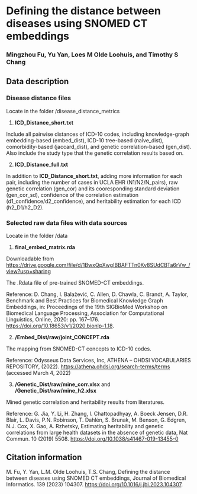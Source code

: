 # Defining the distance between diseases using SNOMED CT embeddings
### Mingzhou Fu, Yu Yan, Loes M Olde Loohuis, and Timothy S Chang

## Data description
### Disease distance files
Locate in the folder /disease_distance_metrics

1. **ICD_Distance_short.txt**

Include all pairwise distances of ICD-10 codes, including knowledge-graph embedding-based (embed_dist), ICD-10 tree-based (naive_dist), comorbidity-based (jaccard_dist), and genetic correlation-based (gen_dist). Also include the study type that the genetic correlation results based on.

2. **ICD_Distance_full.txt**

In addition to **ICD_Distance_short.txt**, adding more information for each pair, including the number of cases in UCLA EHR (N1/N2/N_pairs), raw genetic correlation (gen_cor) and its cooresponding standard deviation (gen_cor_sd), confidence of the correlation estimation (d1_confidence/d2_confidence), and heritability estimation for each ICD (h2_D1/h2_D2).


### Selected raw data files with data sources
Locate in the folder /data

1. **final_embed_matrix.rda**

Downloadable from https://drive.google.com/file/d/1BwxQpXwgIBBAFTTn0Kv8SUdCBTa6rVw_/view?usp=sharing

The .Rdata file of pre-trained SNOMED-CT embeddings. 

Reference: D. Chang, I. Balažević, C. Allen, D. Chawla, C. Brandt, A. Taylor, Benchmark and Best Practices for Biomedical Knowledge Graph Embeddings, in: Proceedings of the 19th SIGBioMed Workshop on Biomedical Language Processing, Association for Computational Linguistics, Online, 2020: pp. 167–176. https://doi.org/10.18653/v1/2020.bionlp-1.18.

2. **/Embed_Dist/raw/joint_CONCEPT.rda**

The mapping from SNOMED-CT concepts to ICD-10 codes.

Reference: Odysseus Data Services, Inc, ATHENA – OHDSI VOCABULARIES REPOSITORY, (2022). https://athena.ohdsi.org/search-terms/terms (accessed March 4, 2022)

3. **/Genetic_Dist/raw/mine_corr.xlsx** and **/Genetic_Dist/raw/mine_h2.xlsx**

Mined genetic correlation and heritability results from literatures.

Reference: G. Jia, Y. Li, H. Zhang, I. Chattopadhyay, A. Boeck Jensen, D.R. Blair, L. Davis, P.N. Robinson, T. Dahlén, S. Brunak, M. Benson, G. Edgren, N.J. Cox, X. Gao, A. Rzhetsky, Estimating heritability and genetic correlations from large health datasets in the absence of genetic data, Nat Commun. 10 (2019) 5508. https://doi.org/10.1038/s41467-019-13455-0


## Citation information
M. Fu, Y. Yan, L.M. Olde Loohuis, T.S. Chang, Defining the distance between diseases using SNOMED CT embeddings, Journal of Biomedical Informatics. 139 (2023) 104307. https://doi.org/10.1016/j.jbi.2023.104307.

